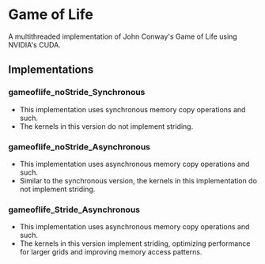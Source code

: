 # Game of Life
A multithreaded implementation of John Conway's Game of Life using NVIDIA's CUDA.

## Implementations

### gameoflife_noStride_Synchronous
- This implementation uses synchronous memory copy operations and such.
- The kernels in this version do not implement striding.

### gameoflife_noStride_Asynchronous
- This implementation uses asynchronous memory copy operations and such.
- Similar to the synchronous version, the kernels in this implementation do not implement striding.

### gameoflife_Stride_Asynchronous
- This implementation uses asynchronous memory copy operations and such.
- The kernels in this version implement striding, optimizing performance for larger grids and improving memory access patterns.